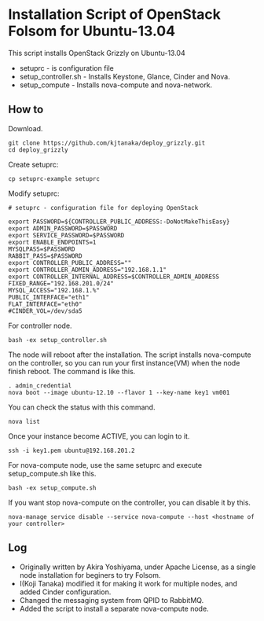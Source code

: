 Installation Script of OpenStack Folsom for Ubuntu-13.04
======================================================

This script installs OpenStack Grizzly on Ubuntu-13.04

* setuprc - is configuration file
* setup_controller.sh - Installs Keystone, Glance, Cinder and Nova.
* setup_compute - Installs nova-compute and nova-network.

How to
------
Download.
```
git clone https://github.com/kjtanaka/deploy_grizzly.git
cd deploy_grizzly
```

Create setuprc:
```
cp setuprc-example setuprc
```

Modify setuprc:
```
# setuprc - configuration file for deploying OpenStack

export PASSWORD=${CONTROLLER_PUBLIC_ADDRESS:-DoNotMakeThisEasy}
export ADMIN_PASSWORD=$PASSWORD
export SERVICE_PASSWORD=$PASSWORD
export ENABLE_ENDPOINTS=1
MYSQLPASS=$PASSWORD
RABBIT_PASS=$PASSWORD
export CONTROLLER_PUBLIC_ADDRESS=""
export CONTROLLER_ADMIN_ADDRESS="192.168.1.1"
export CONTROLLER_INTERNAL_ADDRESS=$CONTROLLER_ADMIN_ADDRESS
FIXED_RANGE="192.168.201.0/24"
MYSQL_ACCESS="192.168.1.%"
PUBLIC_INTERFACE="eth1"
FLAT_INTERFACE="eth0"
#CINDER_VOL=/dev/sda5
```

For controller node.
```
bash -ex setup_controller.sh
```
The node will reboot after the installation. The script installs nova-compute 
on the controller, so you can run your first instance(VM) when the node finish reboot.
The command is like this.
```
. admin_credential
nova boot --image ubuntu-12.10 --flavor 1 --key-name key1 vm001
```
You can check the status with this command.
```
nova list
```
Once your instance become ACTIVE, you can login to it.
```
ssh -i key1.pem ubuntu@192.168.201.2
```

For nova-compute node, use the same setuprc and execute setup_compute.sh
like this.
```
bash -ex setup_compute.sh
```

If you want stop nova-compute on the controller, you can disable it by this.
```
nova-manage service disable --service nova-compute --host <hostname of your controller>
```

Log
--------------------------
* Originally written by Akira Yoshiyama, under Apache License,
as a single node installation for beginers to try Folsom.
* I(Koji Tanaka) modified it for making it work for multiple nodes, and 
  added Cinder configuration.
* Changed the messaging system from QPID to RabbitMQ.
* Added the script to install a separate nova-compute node.

